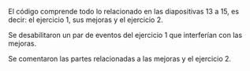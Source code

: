 El código comprende todo lo relacionado en las diapositivas 13 a 15, es decir: el ejercicio 1, sus mejoras y el ejercicio 2.

Se desabilitaron un par de eventos del ejercicio 1 que interferían con las mejoras.

Se comentaron las partes relacionadas a las mejoras y el ejercicio 2.
